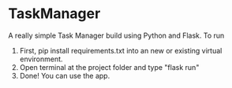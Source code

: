 # TaskManager
A really simple Task Manager build using Python and Flask.
To run
1. First, pip install requirements.txt into an new or existing virtual environment.
2. Open terminal at the project folder and type "flask run"
3. Done! You can use the app.
